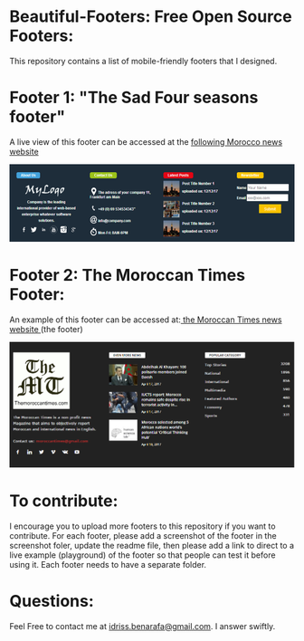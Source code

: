 # Beautiful-Footers: Free Open Source Footers:
This repository contains a list of mobile-friendly footers that I designed.
#  Footer 1: "The Sad Four seasons footer"
A live view of this footer can be accessed at the <a href="https://themoroccantimes.com"> following Morocco news website </a>

![Alt text](/screenshots/sad_four_seasons.png?raw=true "Footer Number 1")

#  Footer 2: The Moroccan Times Footer:
An example of this footer can be accessed at:<a href="https://themoroccantimes.com"> the Moroccan Times news website </a> (the footer)

![Alt text](/screenshots/moroccantimes.png?raw=true "Footer Number 1")
# To contribute:
I encourage you to upload more footers to this repository if you want to contribute.
For each footer, please add a screenshot of the footer in the screenshot foler, update the readme file, then please add a link to direct to a live example (playground) of the footer so that people can test it before using it.
Each footer needs to have a separate folder.
# Questions:
Feel Free to contact me at idriss.benarafa@gmail.com. I answer swiftly.
